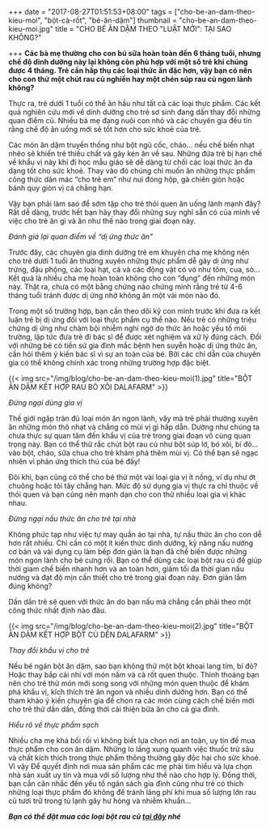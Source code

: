 +++
date = "2017-08-27T01:51:53+08:00"
tags = ["cho-be-an-dam-theo-kieu-moi", "bột-cà-rốt", "bé-ăn-dặm"]
thumbnail = "cho-be-an-dam-theo-kieu-moi.jpg"
title = "CHO BÉ ĂN DẶM THEO \"LUẬT MỚI\": TẠI SAO KHÔNG?"

+++
**Các bà mẹ thường cho con bú sữa hoàn toàn đến 6 tháng tuổi, nhưng chế độ dinh dưỡng này lại không còn phù hợp với một số trẻ khi chúng được 4 tháng. Trẻ cần hấp thụ các loại thức ăn đặc hơn, vậy bạn có nên cho con thử một chút rau củ nghiền hay một chén súp rau củ ngon lành không?**

Thực ra, trẻ dưới 1 tuổi có thể ăn hầu như tất cả các loại thực phẩm. Các kết quả nghiên cứu mới về dinh dưỡng cho trẻ sơ sinh đang dần thay đổi những quan điểm cũ. Nhiều bà mẹ đang nuôi con nhỏ và các chuyên gia đều tin rằng chế độ ăn uống mới sẽ tốt hơn cho sức khoẻ của trẻ.

Các món ăn dặm truyền thống như bột ngũ cốc, cháo… nếu chế biến nhạt nhẽo sẽ khiến trẻ thiếu chất và gây kén ăn về sau. Những đứa trẻ bị hạn chế về khẩu vị này khi đi học mẫu giáo sẽ dễ dàng từ chối các loại thức ăn đa dạng tốt cho sức khoẻ. Thay vào đó chúng chỉ muốn ăn những thực phẩm công thức dán mác “cho trẻ em” như nui đóng hộp, gà chiên giòn hoặc bánh quy giòn vị cá chẳng hạn.

Vậy bạn phải làm sao để sớm tập cho trẻ thói quen ăn uống lành mạnh đây? Rất dễ dàng, trước hết bạn hãy thay đổi những suy nghĩ sẵn có của mình về việc cho trẻ ăn gì và ăn như thế nào trong giai đoạn này.

_Đánh giá lại quan điểm về “dị ứng thức ăn"_

Trước đây, các chuyên gia dinh dưỡng trẻ em khuyên cha mẹ không nên cho trẻ dưới 1 tuổi ăn thường xuyên những thực phẩm dễ gây dị ứng như trứng, đậu phộng, các loại hạt, cá và các động vật có vỏ như tôm, cua, sò… Kết quả là nhiều cha mẹ hoàn toàn không cho con “đụng” đến những món này. Thật ra, chưa có một bằng chứng nào chứng minh rằng trẻ từ 4-6 tháng tuổi tránh được dị ứng nhờ không ăn một vài món nào đó.

Trong một số trường hợp, bạn cần theo dõi kỹ con mình trước khi đưa ra kết luận trẻ bị dị ứng đối với loại thực phẩm cụ thể nào. Nếu trẻ có những triệu chứng dị ứng như chàm bội nhiễm nghi ngờ do thức ăn hoặc yếu tố môi trường, lập tức đưa trẻ đi bác sĩ để được xét nghiệm và xử lý đúng cách. Đối với những bé có tiền sử gia đình mắc bệnh hen suyễn hoặc dị ứng thức ăn, cần hỏi thêm ý kiến bác sĩ vì sự an toàn của bé. Bởi các chỉ dẫn của chuyên gia có thể không chính xác trong những trường hợp đặc biệt.

{{< img src="/img/blog/cho-be-an-dam-theo-kieu-moi(1).jpg" title="BỘT ĂN DẶM KẾT HỢP RAU BÓ XÔI DALAFARM" >}}

_Đừng ngại dùng gia vị_

Thế giới ngập tràn đủ loại món ăn ngon lành, vậy mà trẻ phải thường xuyên ăn những món thô nhạt và chẳng có mùi vị gì hấp dẫn. Dường như chúng ta chưa thực sự quan tâm đến khẩu vị của trẻ trong giai đoạn vô cùng quan trọng này. Bạn có thể thử rắc chút bột rau củ như bột súp lơ, bó xôi, bí đỏ… vào bột, cháo, sữa chua cho trẻ khám phá thêm mùi vị. Có thể bạn sẽ ngạc nhiên vì phản ứng thích thú của bé đấy!

Đôi khi, bạn cũng có thể cho bé thử một vài loại gia vị ít nồng, ví dụ như ớt chuông hoặc tỏi tây chẳng hạn. Mức độ sử dụng gia vị thực ra chỉ thuộc về thói quen và bạn cũng nên mạnh dạn cho con thử nhiều loại gia vị khác nhau.

_Đừng ngại nấu thức ăn cho trẻ tại nhà_

Không phức tạp như việc tự may quần áo tại nhà, tự nấu thức ăn cho con dễ hơn rất nhiều. Chỉ cần có một ít kiến thức dinh dưỡng, kỹ năng nấu nướng cơ bản và vài dụng cụ làm bếp đơn giản là bạn đã chế biến được những món ngon lành cho bé cưng rồi. Bạn có thể dùng các loại bột rau củ đế giúp thời giam chế biến nhanh hơn và an toàn hơn, giảm tối đa thời gian nấu nướng và đạt độ mịn cần thiết cho trẻ trong giai đoạn này. Đơn giản lắm đúng không?

Dần dần trẻ sẽ quen với thức ăn do bạn nấu mà chẳng cần phải theo một công thức nhất định nào đâu.

{{< img src="/img/blog/cho-be-an-dam-theo-kieu-moi(2).jpg" title="BỘT ĂN DẶM KẾT HỢP BỘT CỦ DỀN DALAFARM" >}}

_Thay đổi khẩu vị cho trẻ_

Nếu bé ngán bột ăn dặm, sao bạn không thử một bột khoai lang tím, bí đỏ? Hoặc thay bắp cải nhí với món nấm và cà rốt quen thuộc. Thỉnh thoảng bạn nên cho trẻ thử món mới song song với những món quen thuộc để khám phá khẩu vị, kích thích trẻ ăn ngon và nhiều dinh dưỡng hơn. Bạn có thể tham khảo ý kiến chuyên gia để chọn ra các món cùng cách chế biến mới cho trẻ thử dần dần, đồng thời cải thiện bữa ăn cho cả gia đình.

_Hiểu rõ về thực phẩm sạch_

Nhiều cha mẹ khá bối rối vì không biết lựa chọn nơi an toàn, uy tín đế mua thực phẩm cho con ăn dặm. Những lo lắng xung quanh việc thuốc trừ sâu và chất kích thích trong thực phẩm thông thường gây độc hại cho sức khoẻ. Vì vậy Để quyết định nơi mua sản phẩm các mẹ phải tìm hiểu và lựa chọn nhà sản xuất uy tín và mua với số lượng như thế nào cho hợp lý. Đồng thời, bạn cần cân nhắc đến yếu tố ngân sách gia đình cũng như trẻ có thích những loại thực phẩm đó không đế tránh lãng phí khi mua số lượng lớn rau cũ tươi trữ trong tủ lạnh gây hư hỏng và nhiễm khuẩn…

**_Bạn có thể đặt mua các loại bột rau củ [tại đây](/san-pham) nhé_**

